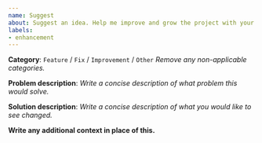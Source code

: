 ```yaml
---
name: Suggest
about: Suggest an idea. Help me improve and grow the project with your suggestions.
labels: 
- enhancement
---
```


**Category**: `Feature` / `Fix` / `Improvement` / `Other` *Remove any non-applicable categories.*

**Problem description**: *Write a concise description of what problem this would solve.*



**Solution description**: *Write a concise description of what you would like to see changed.*



**Write any additional context in place of this.**